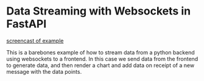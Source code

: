 # Data Streaming with Websockets in FastAPI

[screencast of example](screen-capture.mp4)

This is a barebones example of how to stream data from a python backend using websockets to a frontend. In this case we send data from the frontend to generate data, and then render a chart and add data on receipt of a new message with the data points.
